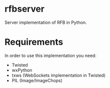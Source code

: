 # rfbserver

Server implementation of RFB in Python.

# Requirements

In order to use this implementation you need:

- Twisted
- wxPython
- txws (WebSockets implementation in Twisted)
- PIL (Image/ImageChops)
